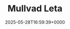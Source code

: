 ---
title: Mullvad Leta
slug: 20250528T165939
date: 2025-05-28T16:59:39+0000
params:
  url: https://leta.mullvad.net/
tags:
- search
- to-read
---